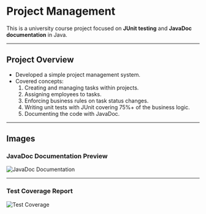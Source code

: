# Project Management

This is a university course project focused on **JUnit testing** and **JavaDoc documentation** in Java.

---

## Project Overview

- Developed a simple project management system.
- Covered concepts:
  1. Creating and managing tasks within projects.
  2. Assigning employees to tasks.
  3. Enforcing business rules on task status changes.
  4. Writing unit tests with JUnit covering 75%+ of the business logic.
  5. Documenting the code with JavaDoc.

---

## Images

### JavaDoc Documentation Preview

![JavaDoc Documentation](https://github.com/user-attachments/assets/8f980e49-cbf7-4622-a43e-0e8ea5a7aace)

---

### Test Coverage Report

![Test Coverage](https://github.com/user-attachments/assets/fc3457cd-abba-457c-8370-adae10866789)
